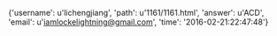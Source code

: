 {'username': u'lichengjiang', 'path': u'1161/1161.html', 'answer': u'ACD', 'email': u'iamlockelightning@gmail.com', 'time': '2016-02-21:22:47:48'}